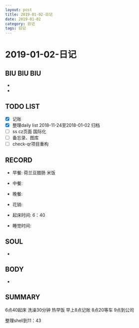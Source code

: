 ```yaml
---
layout: post
title: 2019-01-02-日记
date: 2019-01-02
category: 日记
tags: 日记
---
```

# 2019-01-02-日记
## BIU BIU BIU
- 
- 
 
## TODO LIST
- [x] 记账
- [x] 整理daily list 2018-11-24至2018-01-02 归档
- [ ] ss cz页面 国际化
- [ ] 备忘录、图库
- [ ] check-qr项目重构
 
## RECORD
- 早餐:  荷兰豆腊肠 米饭
- 中餐:  
- 晚餐:  
 
- 花销:  
 
- 起床时间:  6：40
- 睡觉时间:  
 
## SOUL
- 
 
## BODY
- 
 
## SUMMARY
6点40起床
洗澡30分钟
热早饭
早上8点记账
8点20等车
9点到公司

整理shell到11：43
